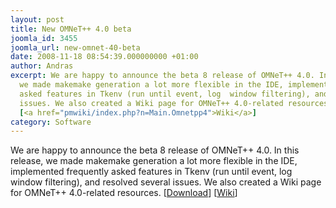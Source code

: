```yaml
---
layout: post
title: New OMNeT++ 4.0 beta
joomla_id: 3455
joomla_url: new-omnet-40-beta
date: 2008-11-18 08:54:39.000000000 +01:00
author: Andras
excerpt: We are happy to announce the beta 8 release of OMNeT++ 4.0. In this release,
  we made makemake generation a lot more flexible in the IDE, implemented frequently
  asked features in Tkenv (run until event, log  window filtering), and resolved several
  issues. We also created a Wiki page for OMNeT++ 4.0-related resources. [<a href="/download/old">Download</a>]
  [<a href="pmwiki/index.php?n=Main.Omnetpp4">Wiki</a>]
category: Software
---
```

We are happy to announce the beta 8 release of OMNeT++ 4.0. In this release, we made makemake generation a lot more flexible in the IDE, implemented frequently asked features in Tkenv (run until event, log  window filtering), and resolved several issues. We also created a Wiki page for OMNeT++ 4.0-related resources. [<a href="/download/old">Download</a>] [<a href="pmwiki/index.php?n=Main.Omnetpp4">Wiki</a>]
